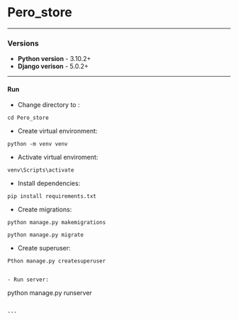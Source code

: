 # Pero_store

---

### Versions

* **Python version** - 3.10.2+
* **Django verison** - 5.0.2+

---

#### Run

- Change directory to :

```
cd Pero_store
```

- Create virtual environment:

```
python -m venv venv
```

- Activate virtual enviroment:

```
venv\Scripts\activate
```

- Install dependencies:

```
pip install requirements.txt

```

- Create migrations:
```
python manage.py makemigrations

python manage.py migrate
```

- Create superuser:

```
Pthon manage.py createsuperuser
```

```

- Run server:

```
python manage.py runserver
```

---
